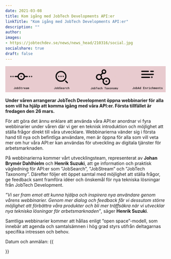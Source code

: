 ```yaml
---
date: 2021-03-08
title: Kom igång med JobTech Developments API:er
linkTitle: "Kom igång med JobTech Developments API:er"
description: ""
author: 
images:
- https://jobtechdev.se/news/news_head/210316/social.jpg
socialshare: true
draft: false
---
```


![identifierade ord](letterbox.jpg)

**Under våren arrangerar JobTech Development öppna webbinarier för alla som vill ha hjälp att komma igång med våra API:er. Första tillfället är fredagen den 26 mars.**  


För att göra det ännu enklare att använda våra API:er anordnar vi fyra webbinarier under våren där vi ger en teknisk introduktion och möjlighet att ställa frågor direkt till våra utvecklare. Webbinarierna vänder sig i första hand till nya och befintliga användare, men är öppna för alla som vill veta mer om hur våra API:er kan användas för utveckling av digitala tjänster för arbetsmarknaden.

På webbinarierna kommer vårt utvecklingsteam, representerat av **Johan Brymér Dahlhielm** och **Henrik Suzuki**, att ge information och praktisk vägledning för API:er som ”JobSearch”, ”JobStream” och ”JobTech Taxonomy”. Därefter följer ett öppet samtal med möjlighet att ställa frågor, ge feedback samt framföra idéer och önskemål för nya tekniska lösningar från JobTech Development.

*”Vi ser fram emot att kunna hjälpa och inspirera nya användare genom vårens webbinarier. Genom mer dialog och feedback får vi dessutom större möjlighet att förbättra våra produkter och bli mer träffsäkra när vi utvecklar nya tekniska lösningar för arbetsmarknaden”*, säger **Henrik Suzuki**.

Samtliga webbinarier kommer att hållas enligt ”open space”-modell, som innebär att agenda och samtalsämnen i hög grad styrs utifrån deltagarnas specifika intressen och behov. 

Datum och anmälan:
{{<form>}}







